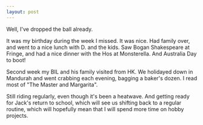 ```yaml
---
layout: post
---
```


Well, I've dropped the ball already.

It was my birthday during the week I missed. It was nice. Had family over, and
went to a nice lunch with D. and the kids. Saw Bogan Shakespeare at Fringe, and
had a nice dinner with the Hos at Monsterella. And Australia Day to boot!

Second week my BIL and his family visited from HK. We holidayed down in Mandurah
and went crabbing each evening, bagging a baker's dozen. I read most of "The
Master and Margarita".

Still riding regularly, even though it's been a heatwave. And getting ready for
Jack's return to school, which will see us shifting back to a regular routine,
which will hopefully mean that I will spend more time on hobby projects.
